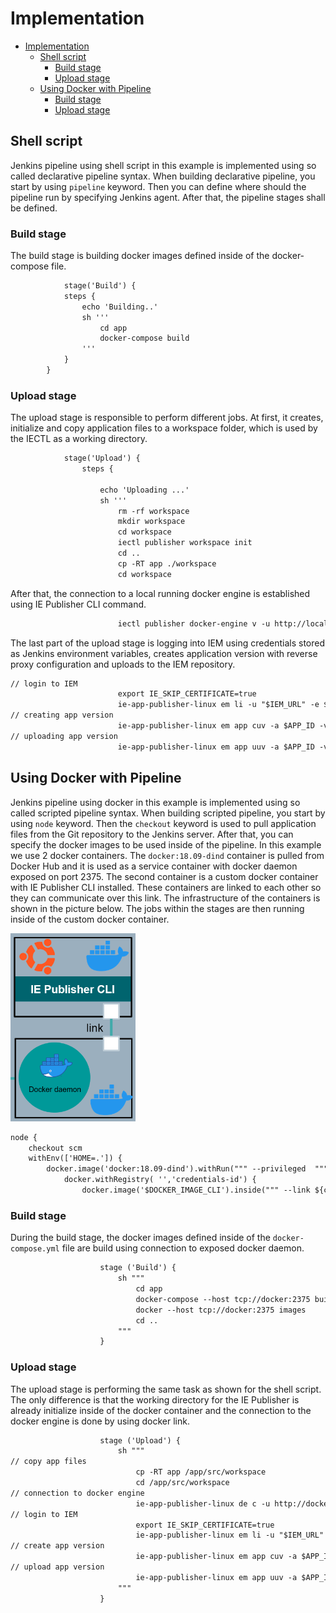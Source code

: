 # Implementation

- [Implementation](#implementation)
  - [Shell script](#shell-script)
    - [Build stage](#build-stage)
    - [Upload stage](#upload-stage)
  - [Using Docker with Pipeline](#using-docker-with-pipeline)
    - [Build stage](#build-stage-1)
    - [Upload stage](#upload-stage-1)


## Shell script 

Jenkins pipeline using shell script in this example is implemented using so called declarative pipeline syntax. When building declarative pipeline, you start by using `pipeline` keyword. Then you can define where should the pipeline run by specifying Jenkins agent. After that, the pipeline stages shall be defined. 

### Build stage

The build stage is building docker images defined inside of the docker-compose file. 

```txt
            stage('Build') {
            steps {
                echo 'Building..'
                sh '''
                    cd app
                    docker-compose build
                '''
            }
        }

```

### Upload stage
The upload stage is responsible to perform different jobs. At first, it creates, initialize and copy application files to a workspace folder, which is used by the IECTL  as a working directory. 

```txt
            stage('Upload') {
                steps {
                
                    echo 'Uploading ...'
                    sh '''
                        rm -rf workspace
                        mkdir workspace
                        cd workspace
                        iectl publisher workspace init
                        cd ..
                        cp -RT app ./workspace
                        cd workspace

```

After that, the connection to a local running docker engine is established using IE Publisher CLI command.

```txt
                        iectl publisher docker-engine v -u http://localhost:2375
```
The last part of the upload stage is logging into IEM using credentials stored as Jenkins environment variables, creates application version with reverse proxy configuration and uploads to the IEM repository. 

```txt
// login to IEM
                        export IE_SKIP_CERTIFICATE=true
                        ie-app-publisher-linux em li -u "$IEM_URL" -e $USER_NAME -p $PSWD
// creating app version                       
                        ie-app-publisher-linux em app cuv -a $APP_ID -v 0.0.$BUILD_NUMBER -y ./docker-compose.prod.yml -n '{"hello-edge":[{"name":"hello-edge","protocol":"HTTP","port":"80","headers":"","rewriteTarget":"/"}]}' -s 'hello-edge' -t 'FromBoxReverseProxy' -u "hello-edge" -r "/"
// uploading app version                          
                        ie-app-publisher-linux em app uuv -a $APP_ID -v 0.0.$BUILD_NUMBER

```


## Using Docker with Pipeline

Jenkins pipeline using docker in this example is implemented using so called scripted pipeline syntax. When building scripted pipeline, you start by using `node` keyword. Then the `checkout` keyword is used to pull application files from the Git repository to the Jenkins server. After that, you can specify the docker images to be used inside of the pipeline. In this example we use 2 docker containers. The `docker:18.09-dind` container is pulled from Docker Hub and it is used as a service container with docker daemon exposed on port 2375. The second container is a custom docker container with IE Publisher CLI installed. These containers are linked to each other so they can communicate over this link. The infrastructure of the containers is shown in the picture below. The jobs within the stages are then running inside of the custom docker container.

<img src="./graphics/docker_pipeline.PNG" width="200"/>

```txt
node {
    checkout scm
    withEnv(['HOME=.']) {          
        docker.image('docker:18.09-dind').withRun(""" --privileged  """) { c ->
            docker.withRegistry( '','credentials-id') {    
                docker.image('$DOCKER_IMAGE_CLI').inside(""" --link ${c.id}:docker --privileged -u root """) {

```
### Build stage

During the build stage, the docker images defined inside of the `docker-compose.yml` file are build using connection to exposed docker daemon. 

```txt
                    stage ('Build') {
                        sh """
                            cd app
                            docker-compose --host tcp://docker:2375 build
                            docker --host tcp://docker:2375 images
                            cd ..
                        """
                    }

```

### Upload stage

The upload stage is performing the same task as shown for the shell script. The only difference is that the working directory for the IE Publisher is already initialize inside of the docker container and the connection to the docker engine is done by using docker link. 



```txt
                    stage ('Upload') {
                        sh """
// copy app files                       
                            cp -RT app /app/src/workspace
                            cd /app/src/workspace
// connection to docker engine
                            ie-app-publisher-linux de c -u http://docker:2375
// login to IEM
                            export IE_SKIP_CERTIFICATE=true
                            ie-app-publisher-linux em li -u "$IEM_URL" -e $USER_NAME -p $PSWD
// create app version
                            ie-app-publisher-linux em app cuv -a $APP_ID -v 0.0.$BUILD_NUMBER -y ./docker-compose.prod.yml -n '{"hello-edge":[{"name":"hello-edge","protocol":"HTTP","port":"80","headers":"","rewriteTarget":"/"}]}' -s 'hello-edge' -t 'FromBoxReverseProxy' -u "hello-edge" -r "/"
// upload app version
                            ie-app-publisher-linux em app uuv -a $APP_ID -v 0.0.$BUILD_NUMBER
                        """
                    }  


```
